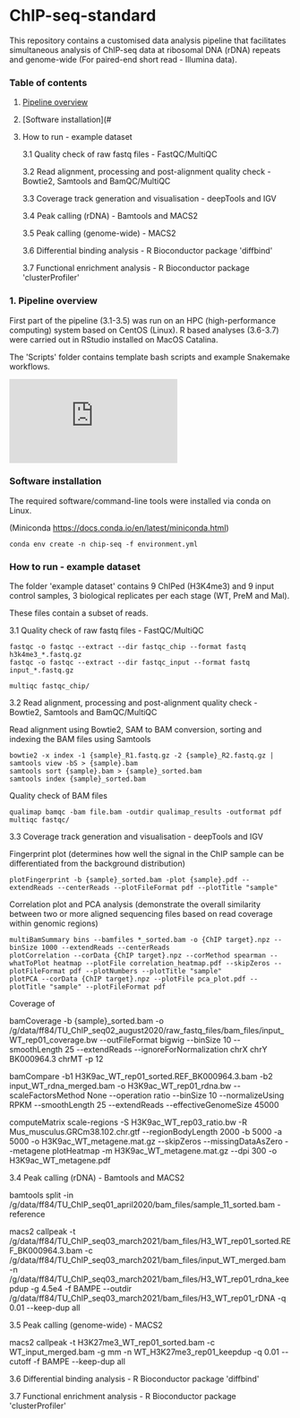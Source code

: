 # ChIP-seq-standard

This repository contains a customised data analysis pipeline that facilitates simultaneous analysis of ChIP-seq data at ribosomal DNA (rDNA) repeats and genome-wide (For paired-end short read - Illumina data). 

### Table of contents 
1. [Pipeline overview](https://github.com/tudumanne/ChIP-seq-standard/blob/main/README.md#pipeline-overview)
2. [Software installation](#
3. How to run - example dataset
  
     3.1 Quality check of raw fastq files - FastQC/MultiQC
  
     3.2 Read alignment, processing and post-alignment quality check - Bowtie2, Samtools and BamQC/MultiQC

     3.3 Coverage track generation and visualisation - deepTools and IGV
  
     3.4 Peak calling (rDNA) - Bamtools and MACS2
  
     3.5 Peak calling (genome-wide) - MACS2
  
     3.6 Differential binding analysis - R Bioconductor package 'diffbind'
 
     3.7 Functional enrichment analysis - R Bioconductor package 'clusterProfiler'
  

### 1. Pipeline overview

First part of the pipeline (3.1-3.5) was run on an HPC (high-performance computing) system based on CentOS (Linux). R based analyses (3.6-3.7) were carried out in RStudio installed on MacOS Catalina.

The 'Scripts' folder contains template bash scripts and example Snakemake workflows.

![alt text](https://github.com/tudumanne/ChIP-seq-standard/files/7828134/Picture.1.pdf)

### Software installation 

The required software/command-line tools were installed via conda on Linux. 

(Miniconda https://docs.conda.io/en/latest/miniconda.html)

```console
conda env create -n chip-seq -f environment.yml
```

### How to run - example dataset

The folder 'example dataset' contains 9 ChIPed (H3K4me3) and 9 input control samples, 3 biological replicates per each stage (WT, PreM and Mal).

These files contain a subset of reads.  
  
3.1 Quality check of raw fastq files - FastQC/MultiQC

```console
fastqc -o fastqc --extract --dir fastqc_chip --format fastq h3k4me3_*.fastq.gz
fastqc -o fastqc --extract --dir fastqc_input --format fastq input_*.fastq.gz

multiqc fastqc_chip/
```
3.2 Read alignment, processing and post-alignment quality check - Bowtie2, Samtools and BamQC/MultiQC

Read alignment using Bowtie2, SAM to BAM conversion, sorting and indexing the BAM files using Samtools

```console
bowtie2 -x index -1 {sample}_R1.fastq.gz -2 {sample}_R2.fastq.gz | samtools view -bS > {sample}.bam
samtools sort {sample}.bam > {sample}_sorted.bam
samtools index {sample}_sorted.bam
```

Quality check of BAM files

```console
qualimap bamqc -bam file.bam -outdir qualimap_results -outformat pdf
multiqc fastqc/
```

3.3 Coverage track generation and visualisation - deepTools and IGV

Fingerprint plot (determines how well the signal in the ChIP sample can be differentiated from the background distribution)

```console
plotFingerprint -b {sample}_sorted.bam -plot {sample}.pdf --extendReads --centerReads --plotFileFormat pdf --plotTitle "sample"
```

Correlation plot and PCA analysis (demonstrate the overall similarity between two or more aligned sequencing files based on read coverage within genomic regions)

```console
multiBamSummary bins --bamfiles *_sorted.bam -o {ChIP target}.npz --binSize 1000 --extendReads --centerReads
plotCorrelation --corData {ChIP target}.npz --corMethod spearman --whatToPlot heatmap --plotFile correlation_heatmap.pdf --skipZeros --plotFileFormat pdf --plotNumbers --plotTitle "sample"
plotPCA --corData {ChIP target}.npz --plotFile pca_plot.pdf --plotTitle "sample" --plotFileFormat pdf
```

Coverage of 

bamCoverage -b {sample}_sorted.bam -o /g/data/ff84/TU_ChIP_seq02_august2020/raw_fastq_files/bam_files/input_WT_rep01_coverage.bw --outFileFormat bigwig --binSize 10 --smoothLength 25 --extendReads --ignoreForNormalization chrX chrY BK000964.3 chrMT -p 12 


bamCompare -b1 H3K9ac_WT_rep01_sorted.REF_BK000964.3.bam -b2 input_WT_rdna_merged.bam -o H3K9ac_WT_rep01_rdna.bw --scaleFactorsMethod None --operation ratio --binSize 10 --normalizeUsing RPKM --smoothLength 25 --extendReads --effectiveGenomeSize 45000 

computeMatrix scale-regions -S H3K9ac_WT_rep03_ratio.bw -R Mus_musculus.GRCm38.102.chr.gtf --regionBodyLength 2000 -b 5000 -a 5000 -o H3K9ac_WT_metagene.mat.gz --skipZeros --missingDataAsZero --metagene
plotHeatmap -m H3K9ac_WT_metagene.mat.gz --dpi 300 -o H3K9ac_WT_metagene.pdf



3.4 Peak calling (rDNA) - Bamtools and MACS2

bamtools split -in /g/data/ff84/TU_ChIP_seq01_april2020/bam_files/sample_11_sorted.bam -reference

macs2 callpeak -t /g/data/ff84/TU_ChIP_seq03_march2021/bam_files/H3_WT_rep01_sorted.REF_BK000964.3.bam -c /g/data/ff84/TU_ChIP_seq03_march2021/bam_files/input_WT_merged.bam -n /g/data/ff84/TU_ChIP_seq03_march2021/bam_files/H3_WT_rep01_rdna_keepdup -g 4.5e4 -f BAMPE --outdir /g/data/ff84/TU_ChIP_seq03_march2021/bam_files/H3_WT_rep01_rDNA -q 0.01 --keep-dup all

  
3.5 Peak calling (genome-wide) - MACS2

macs2 callpeak -t H3K27me3_WT_rep01_sorted.bam -c WT_input_merged.bam -g mm -n WT_H3K27me3_rep01_keepdup -q 0.01 --cutoff -f BAMPE --keep-dup all
  
3.6 Differential binding analysis - R Bioconductor package 'diffbind'


 
3.7 Functional enrichment analysis - R Bioconductor package 'clusterProfiler'

